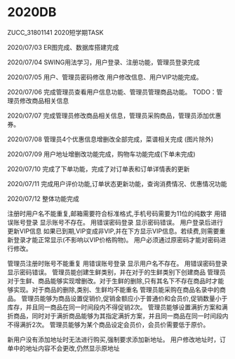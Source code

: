 # 2020DB
 ZUCC_31801141 2020短学期TASK


2020/07/03 ER图完成、数据库搭建完成

2020/07/04 SWING用法学习，用户登录、注册功能，管理员登录完成  

2020/07/05 用户、管理员密码修改 用户修改信息、用户VIP功能完成。

2020/07/06 完成管理员查看用户信息功能、管理员管理商品功能。 TODO：管理员修改商品相关信息

2020/07/07 完成管理员修改商品相关信息，管理员采购商品，管理员添加优惠券。

2020/07/08 管理员4个优惠信息增删改全部完成，菜谱相关完成 (图片除外)

2020/07/09 用户地址增删改功能完成，购物车功能完成(下单未完成)

2020/07/10 完成了下单功能，完成了对订单表和订单详情表的更新                      

2020/07/11 完成用户评价功能,订单状态更新功能，查询消费情况、优惠情况功能

2020/07/12 整体功能完成

注册时用户名不能重复,邮箱需要符合标准格式,手机号码需要为11位的纯数字
用错误账号登录 显示账号不存在。
用错误密码登录 显示密码错误。
用户登录后进行更新VIP信息 如果已到期,VIP变成非VIP,并在下方显示VIP信息。若续费,则需要重新登录才能正常显示(不影响以VIP价格购物)。
用户必须通过原密码才能对密码进行修改。

管理员注册时账号不能重复
用错误账号登录 显示用户名不存在。
用错误密码登录 显示密码错误。
管理员能创建生鲜类别，并在对于的生鲜类别下创建商品
管理员对于生鲜、商品能够实现增删改。对于生鲜的删除,只有其名下不存在商品时才能够实现。对于商品的删除,类别、生鲜均不能重名
管理员能采购在商品名录中的商品。
管理员能够为商品设置促销价,促销金额应小于普通价和会员价,促销数量小于库存，并且同一商品在同一时间段内不得促销2次。
管理员能够设置满折方案和满折商品，同时对于满折商品能够为其指定满折方案，并且同一商品在同一时间段内不得满折2次。
管理员能够为某个商品设定会员价，会员价需要低于原价。

新用户没有添加地址时无法进行购买,强制要求添加新地址。
用户修改地址时，订单中的地址内容不会更改,仍然显示原地址
